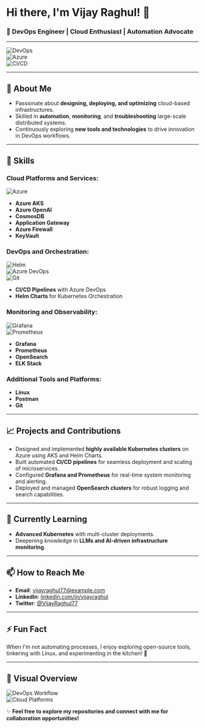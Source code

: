 # Hi there, I'm Vijay Raghul! 👋  
### 🚀 DevOps Engineer | Cloud Enthusiast | Automation Advocate  

---

![DevOps](https://img.shields.io/badge/DevOps-Engineer-blue?style=for-the-badge)  
![Azure](https://img.shields.io/badge/Azure-Cloud-blue?style=for-the-badge)  
![CI/CD](https://img.shields.io/badge/CI%2FCD-Automation-orange?style=for-the-badge)  

---

## 👀 About Me  
- Passionate about **designing, deploying, and optimizing** cloud-based infrastructures.  
- Skilled in **automation**, **monitoring**, and **troubleshooting** large-scale distributed systems.  
- Continuously exploring **new tools and technologies** to drive innovation in DevOps workflows.  

---

## 🌟 Skills  
### Cloud Platforms and Services:  
![Azure](https://img.shields.io/badge/Azure-Expert-blue?style=for-the-badge)  
- **Azure AKS**  
- **Azure OpenAI**  
- **CosmosDB**  
- **Application Gateway**  
- **Azure Firewall**  
- **KeyVault**  

### DevOps and Orchestration:  
![Helm](https://img.shields.io/badge/Helm-Charts-blue?style=for-the-badge)  
![Azure DevOps](https://img.shields.io/badge/Azure-DevOps-orange?style=for-the-badge)  
![Git](https://img.shields.io/badge/Git-Version%20Control-lightgrey?style=for-the-badge)  
- **CI/CD Pipelines** with Azure DevOps  
- **Helm Charts** for Kubernetes Orchestration  

### Monitoring and Observability:  
![Grafana](https://img.shields.io/badge/Grafana-Dashboard-orange?style=for-the-badge)  
![Prometheus](https://img.shields.io/badge/Prometheus-Monitoring-red?style=for-the-badge)  
- **Grafana**  
- **Prometheus**  
- **OpenSearch**  
- **ELK Stack**  

### Additional Tools and Platforms:  
- **Linux**  
- **Postman**  
- **Git**  

---

## 📈 Projects and Contributions  
- Designed and implemented **highly available Kubernetes clusters** on Azure using AKS and Helm Charts.  
- Built automated **CI/CD pipelines** for seamless deployment and scaling of microservices.  
- Configured **Grafana and Prometheus** for real-time system monitoring and alerting.  
- Deployed and managed **OpenSearch clusters** for robust logging and search capabilities.  

---

## 🌱 Currently Learning  
- **Advanced Kubernetes** with multi-cluster deployments.  
- Deepening knowledge in **LLMs and AI-driven infrastructure monitoring**.  

---

## 📫 How to Reach Me  
- **Email**: [vijayraghul77@example.com](mailto:vijayraghul77@example.com)  
- **LinkedIn**: [linkedin.com/in/vijayraghul](https://linkedin.com/in/vijayraghul)  
- **Twitter**: [@VijayRaghul77](https://twitter.com/VijayRaghul77)  

---

## ⚡ Fun Fact  
When I'm not automating processes, I enjoy exploring open-source tools, tinkering with Linux, and experimenting in the kitchen! 🍳  

---

## 🎨 Visual Overview  
![DevOps Workflow](https://via.placeholder.com/800x400.png?text=DevOps+Workflow+Diagram)  
![Cloud Platforms](https://via.placeholder.com/800x400.png?text=Azure+Infrastructure)  

✨ **Feel free to explore my repositories and connect with me for collaboration opportunities!**  
